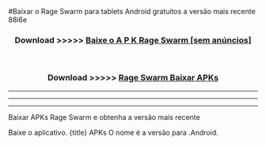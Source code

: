 #Baixar o Rage Swarm   para tablets Android gratuitos a versão mais recente 88i6e


<div align="center">
<h3>Download >>>>> <a href="https://pt-web.web.app/?pt= Rage Swarm ">Baixe o A P K Rage Swarm  [sem anúncios]</a></h3><br>

<h3>Download >>>>> <a href="https://pt-web.web.app/?pt= Rage Swarm ">Rage Swarm  Baixar APKs</a></h3>
</div>

----------------------------------------------------------

----------------------------------------------------------

----------------------------------------------------------

Baixar APKs Rage Swarm  e obtenha a versão mais recente

Baixe o aplicativo. {title} APKs O nome é a versão para .Android.


